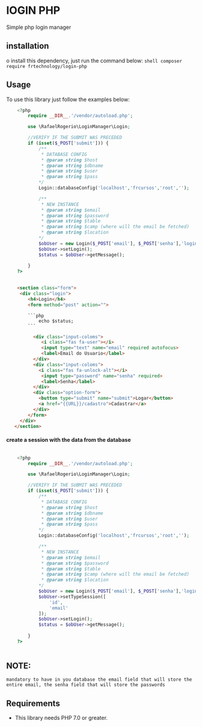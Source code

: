 # lOGIN PHP

Simple php login manager

## installation

o install this dependency, just run the command below:
	```shell
		composer require frtechnology/login-php
	```

## Usage

To use this library just follow the examples below:

```php
    <?php
    	require __DIR__.'/vendor/autoload.php';

	    use \RafaelRogerio\LoginManager\Login;

        //VERIFY IF THE SUBMIT WAS PRECEDED
	    if (isset($_POST['submit'])) {	
        	/**
        	 * DATABASE CONFIG
        	 * @param string $host
         	 * @param string $dbname
         	 * @param string $user
        	 * @param string $pass
        	*/
		    Login::databaseConfig('localhost','frcursos','root','');

        	/**
        	 * NEW INSTANCE
        	 * @param string $email
        	 * @param string $password
        	 * @param string $table
        	 * @param string $camp (where will the email be fetched)
        	 * @param string $location
        	*/
		    $obUser = new Login($_POST['email'], $_POST['senha'],'login','email', 'http://google.com');
            $obUser->setLogin();
		    $status = $obUser->getMessage();
		
	    }
	?>
	
```
```html
	<section class="form">
     <div class="login">
        <h4>Login</h4>
        <form method="post" action="">
```
            ```php
                echo $status;
            ```
```html
          <div class="input-coloms">
             <i class="fas fa-user"></i>
             <input type="text" name="email" required autofocus>
             <label>Email do Usuario</label>
          </div>
          <div class="input-coloms">
            <i class="fas fa-unlock-alt"></i>
             <input type="password" name="senha" required>
             <label>Senha</label>
          </div>
          <div class="option-form">
            <button type="submit" name="submit">Logar</button>
            <a href="{{URL}}/cadastro">Cadastrar</a>
          </div>
        </form>
     </div>
   </section>
```

#### create a session with the data from the database

```php

	<?php
    	require __DIR__.'/vendor/autoload.php';

	    use \RafaelRogerio\LoginManager\Login;

        //VERIFY IF THE SUBMIT WAS PRECEDED
	    if (isset($_POST['submit'])) {	
        	/**
        	 * DATABASE CONFIG
        	 * @param string $host
         	 * @param string $dbname
         	 * @param string $user
        	 * @param string $pass
        	*/
		    Login::databaseConfig('localhost','frcursos','root','');

        	/**
        	 * NEW INSTANCE
        	 * @param string $email
        	 * @param string $password
        	 * @param string $table
        	 * @param string $camp (where will the email be fetched)
        	 * @param string $location
        	*/
		    $obUser = new Login($_POST['email'], $_POST['senha'],'login','email', 'http://google.com');
            $obUser->setTypeSession([
                'id',
                'email'
            ]);
            $obUser->setLogin();
		    $status = $obUser->getMessage();
		
	    }
	?>
	
```
## NOTE:

	mandatory to have in you database the email field that will store the entire email, the senha field that will store the passwords

## Requirements
- This library needs PHP 7.0 or greater.
